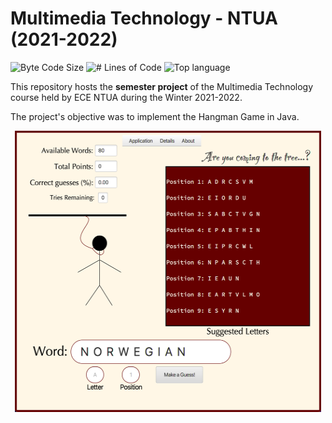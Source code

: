# Multimedia Technology - NTUA (2021-2022)

<p align="left">
	<img alt="Byte Code Size" src="https://img.shields.io/github/languages/code-size/ChristosHadjichristofi/Multimedia-NTUA?color=red" />
	<img alt="# Lines of Code" src="https://img.shields.io/tokei/lines/github/ChristosHadjichristofi/Multimedia-NTUA?color=red" />
	<img alt="Top language" src="https://img.shields.io/github/languages/top/ChristosHadjichristofi/Multimedia-NTUA?color=yellow" />
</p>

This repository hosts the **semester project** of the Multimedia Technology course held by ECE NTUA during the Winter 2021-2022.

The project's objective was to implement the Hangman Game in Java.

<p align="center">
	<img src="https://github.com/d-dimos/multimedia_ntua/blob/main/ui.png" width="490" height="450">
</p>
